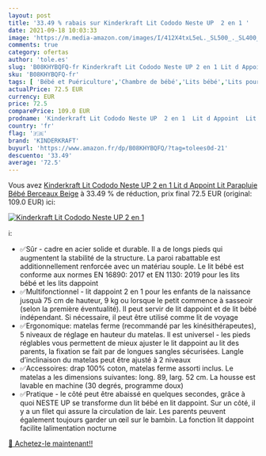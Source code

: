 ```yaml
---
layout: post
title: '33.49 % rabais sur Kinderkraft Lit Cododo Neste UP  2 en 1 '
date: 2021-09-18 10:03:33
image: 'https://m.media-amazon.com/images/I/412X4txL5eL._SL500_._SL400_.jpg'
comments: true
category: ofertas
author: 'tole.es'
slug: 'B08KHYBQFQ-fr Kinderkraft Lit Cododo Neste UP 2 en 1 Lit d Appoint Lit...'
sku: 'B08KHYBQFQ-fr'
tags: [ 'Bébé et Puériculture','Chambre de bébé','Lits bébé','Lits pour nourrissons et enfants en bas âge','Mobilier','kinderkraft', ]
actualPrice: 72.5 EUR
currency: EUR
price: 72.5
comparePrice: 109.0 EUR
prodname: 'Kinderkraft Lit Cododo Neste UP  2 en 1  Lit d Appoint  Lit Parapluie Bébé  Berceaux  Beige'
country: 'fr'
flag: '🇫🇷'
brand: 'KINDERKRAFT'
buyurl: 'https://www.amazon.fr/dp/B08KHYBQFQ/?tag=tolees0d-21'
descuento: '33.49'
average: '72.5'
---
```


Vous avez [Kinderkraft Lit Cododo Neste UP  2 en 1  Lit d Appoint  Lit Parapluie Bébé  Berceaux  Beige](https://www.amazon.fr/dp/B08KHYBQFQ/?tag=tolees0d-21)  à  33.49 % de réduction, prix final  72.5 EUR (original: 109.0 EUR) ici:

[![Kinderkraft Lit Cododo Neste UP  2 en 1 ](https://m.media-amazon.com/images/I/412X4txL5eL._SL500_._SL400_.jpg)](https://www.amazon.fr/dp/B08KHYBQFQ/?tag=tolees0d-21)

ℹ️:

- ✅Sûr - cadre en acier solide et durable. Il a de longs pieds qui augmentent la stabilité de la structure. La paroi rabattable est additionnellement renforcée avec un matériau souple. Le lit bébé est conforme aux normes EN 16890: 2017 et EN 1130: 2019 pour les lits bébé et les lits dappoint
- ✅Multifonctionnel - lit dappoint 2 en 1 pour les enfants de la naissance jusquà 75 cm de hauteur, 9 kg ou lorsque le petit commence à sasseoir (selon la première éventualité). Il peut servir de lit dappoint et de lit bébé indépendant. Si nécessaire, il peut être utilisé comme lit de voyage
- ✅Ergonomique: matelas ferme (recommandé par les kinésithérapeutes), 5 niveaux de réglage en hauteur du matelas. Il est universel - les pieds réglables vous permettent de mieux ajuster le lit dappoint au lit des parents, la fixation se fait par de longues sangles sécurisées. Langle d’inclinaison du matelas peut être ajusté à 2 niveaux
- ✅Accessoires: drap 100% coton, matelas ferme assorti inclus. Le matelas a les dimensions suivantes: long. 89, larg. 52 cm. La housse est lavable en machine (30 degrés, programme doux)
- ✅Pratique - le côté peut être abaissé en quelques secondes, grâce à quoi NESTE UP se transforme dun lit bébé en lit dappoint. Sur un côté, il y a un filet qui assure la circulation de lair. Les parents peuvent également toujours garder un œil sur le bambin. La fonction lit dappoint facilite lalimentation nocturne

[🛒 Achetez-le maintenant!!](https://www.amazon.fr/dp/B08KHYBQFQ/?tag=tolees0d-21)
